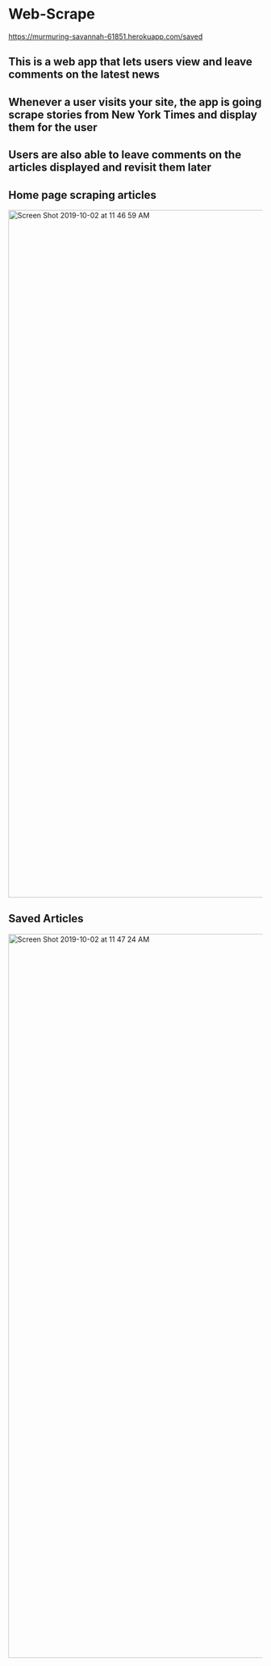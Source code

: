 # Web-Scrape

https://murmuring-savannah-61851.herokuapp.com/saved

## This is a web app that lets users view and leave comments on the latest news

## Whenever a user visits your site, the app is going scrape stories from New York Times and display them for the user

## Users are also able to leave comments on the articles displayed and revisit them later

## Home page scraping articles

<img width="1361" alt="Screen Shot 2019-10-02 at 11 46 59 AM" src="https://user-images.githubusercontent.com/46546551/66059858-b88a0f00-e50a-11e9-83fa-561a6979f0d5.png">

## Saved Articles 


<img width="1433" alt="Screen Shot 2019-10-02 at 11 47 24 AM" src="https://user-images.githubusercontent.com/46546551/66059996-ecfdcb00-e50a-11e9-98a0-7c2c1133c4f8.png">
